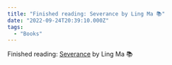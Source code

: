 ```yaml
---
title: "Finished reading: Severance by Ling Ma 📚"
date: "2022-09-24T20:39:10.000Z"
tags: 
  - "Books"
---
```


Finished reading: [Severance](https://bookshop.org/a/21729/9781250214997) by Ling Ma 📚
